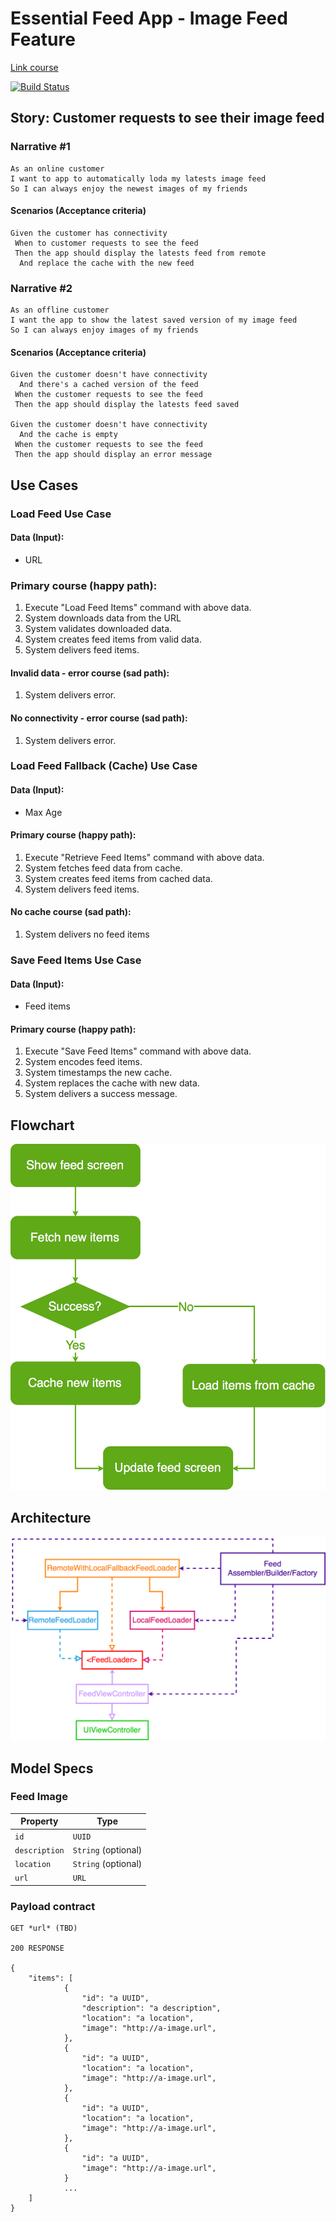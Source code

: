 # Essential Feed App - Image Feed Feature
[Link course](https://academy.essentialdeveloper.com/)

[![Build Status](https://travis-ci.com/EnchantingSwift/Essential-Developer.svg?branch=main)](https://travis-ci.com/EnchantingSwift/Essential-Developer)

## Story: Customer requests to see their image feed

### Narrative #1

```
As an online customer
I want to app to automatically loda my latests image feed
So I can always enjoy the newest images of my friends
```

#### Scenarios (Acceptance criteria)

```
Given the customer has connectivity
 When to customer requests to see the feed
 Then the app should display the latests feed from remote
  And replace the cache with the new feed
```

### Narrative #2

```
As an offline customer
I want the app to show the latest saved version of my image feed
So I can always enjoy images of my friends
```

#### Scenarios (Acceptance criteria)

```
Given the customer doesn't have connectivity
  And there's a cached version of the feed
 When the customer requests to see the feed
 Then the app should display the latests feed saved

Given the customer doesn't have connectivity
  And the cache is empty
 When the customer requests to see the feed
 Then the app should display an error message
```

## Use Cases

### Load Feed Use Case

#### Data (Input):
- URL

### Primary course (happy path):
1. Execute "Load Feed Items" command with above data.
2. System downloads data from the URL
3. System validates downloaded data.
4. System creates feed items from valid data.
5. System delivers feed items.

#### Invalid data - error course (sad path):
1. System delivers error.

#### No connectivity - error course (sad path):
1. System delivers error.

### Load Feed Fallback (Cache) Use Case

#### Data (Input):
- Max Age

#### Primary course (happy path):
1. Execute "Retrieve Feed Items" command with above data.
2. System fetches feed data from cache.
3. System creates feed items from cached data.
4. System delivers feed items.

#### No cache course (sad path):
1. System delivers no feed items

### Save Feed Items Use Case

#### Data (Input):
- Feed items

#### Primary course (happy path):
1. Execute "Save Feed Items" command with above data.
2. System encodes feed items.
3. System timestamps the new cache.
4. System replaces the cache with new data.
5. System delivers a success message.

## Flowchart

![Feed Loading Feature](feed_flowchart.png)

## Architecture

![Feed Loading Feature](feed_architecture.png)

## Model Specs

### Feed Image

| Property      | Type                |
|---------------|---------------------|
| `id`          | `UUID`              |
| `description` | `String` (optional) |
| `location`    | `String` (optional) |
| `url`         | `URL`               |

### Payload contract

```
GET *url* (TBD)

200 RESPONSE

{
    "items": [ 
            {
                "id": "a UUID",
                "description": "a description",
                "location": "a location",
                "image": "http://a-image.url",
            },
            {   
                "id": "a UUID",
                "location": "a location",
                "image": "http://a-image.url",
            },
            {   
                "id": "a UUID",
                "location": "a location",
                "image": "http://a-image.url",
            },
            {   
                "id": "a UUID",
                "image": "http://a-image.url",
            }
            ...
    ]
}
```
